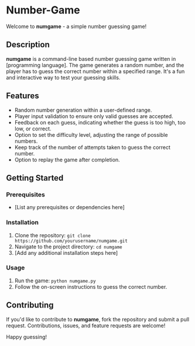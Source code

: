 # Number-Game


Welcome to **numgame** - a simple number guessing game!

## Description

**numgame** is a command-line based number guessing game written in [programming language]. The game generates a random number, and the player has to guess the correct number within a specified range. It's a fun and interactive way to test your guessing skills.

## Features

- Random number generation within a user-defined range.
- Player input validation to ensure only valid guesses are accepted.
- Feedback on each guess, indicating whether the guess is too high, too low, or correct.
- Option to set the difficulty level, adjusting the range of possible numbers.
- Keep track of the number of attempts taken to guess the correct number.
- Option to replay the game after completion.

## Getting Started

### Prerequisites

- [List any prerequisites or dependencies here]

### Installation

1. Clone the repository: `git clone https://github.com/yourusername/numgame.git`
2. Navigate to the project directory: `cd numgame`
3. [Add any additional installation steps here]

### Usage

1. Run the game: `python numgame.py`
2. Follow the on-screen instructions to guess the correct number.

## Contributing

If you'd like to contribute to **numgame**, fork the repository and submit a pull request. Contributions, issues, and feature requests are welcome!

Happy guessing!
